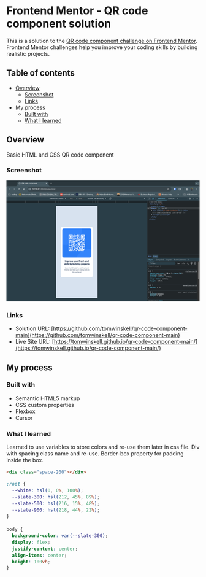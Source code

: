 # Frontend Mentor - QR code component solution

This is a solution to the [QR code component challenge on Frontend Mentor](https://www.frontendmentor.io/challenges/qr-code-component-iux_sIO_H). Frontend Mentor challenges help you improve your coding skills by building realistic projects.

## Table of contents

- [Overview](#overview)
  - [Screenshot](#screenshot)
  - [Links](#links)
- [My process](#my-process)
  - [Built with](#built-with)
  - [What I learned](#what-i-learned)

## Overview

Basic HTML and CSS QR code component

### Screenshot

![Screenshot 2024-09-23.jpg](https://github.com/tomwinskell/qr-code-component-main/blob/main/Screenshot%202024-09-23.png)

### Links

- Solution URL: [https://github.com/tomwinskell/qr-code-component-main](https://github.com/tomwinskell/qr-code-component-main)
- Live Site URL: [https://tomwinskell.github.io/qr-code-component-main/](https://tomwinskell.github.io/qr-code-component-main/)

## My process

### Built with

- Semantic HTML5 markup
- CSS custom properties
- Flexbox
- Cursor

### What I learned

Learned to use variables to store colors and re-use them later in css file. Div with spacing class name and re-use. Border-box property for padding inside the box.

```html
<div class="space-200"></div>
```

```css
:root {
  --white: hsl(0, 0%, 100%);
  --slate-300: hsl(212, 45%, 89%);
  --slate-500: hsl(216, 15%, 48%);
  --slate-900: hsl(218, 44%, 22%);
}

body {
  background-color: var(--slate-300);
  display: flex;
  justify-content: center;
  align-items: center;
  height: 100vh;
}
```
